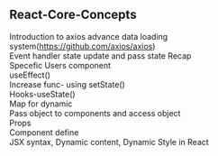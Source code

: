 ## React-Core-Concepts
Introduction to axios advance data loading system(https://github.com/axios/axios)  
Event handler state update and pass state Recap  
Specefic Users component  
useEffect()  
Increase func- using setState()  
Hooks-useState()  
Map for dynamic  
Pass object to components and access object  
Props  
Component define  
JSX syntax, Dynamic content, Dynamic Style in React   

